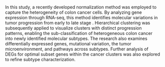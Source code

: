 In this study, a recently developed normalization method was  employed to capture the heterogeneity of colon cancer cells. By analyzing gene expression through RNA-seq, this method identifies molecular variations in tumor progression from early to late stage . Hierarchical clustering was subsequently  applied to visualize clusters with distinct progression patterns, enabling the sub-classification of heterogeneous colon cancer into newly identified molecular subtypes. The research also examines differentially expressed genes, mutational variation, the tumor microenvironment, and pathways across subtypes. Further analysis of DEGs for optimal subset genes within the cancer clusters was also explored to refine subtype characterization. 
